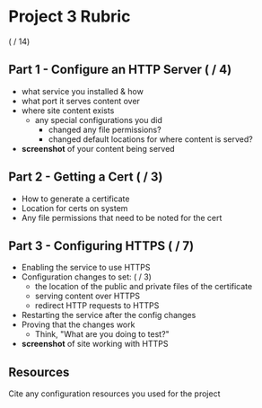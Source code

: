 # Project 3 Rubric

( / 14)

## Part 1 - Configure an HTTP Server ( / 4)

- what service you installed & how
- what port it serves content over
- where site content exists
  - any special configurations you did
    - changed any file permissions?
    - changed default locations for where content is served?
- **screenshot** of your content being served

## Part 2 - Getting a Cert ( / 3)

- How to generate a certificate
- Location for certs on system
- Any file permissions that need to be noted for the cert

## Part 3 - Configuring HTTPS ( / 7)

- Enabling the service to use HTTPS
- Configuration changes to set: ( / 3)
  - the location of the public and private files of the certificate
  - serving content over HTTPS
  - redirect HTTP requests to HTTPS
- Restarting the service after the config changes
- Proving that the changes work
  - Think, "What are you doing to test?"
- **screenshot** of site working with HTTPS

## Resources

Cite any configuration resources you used for the project
